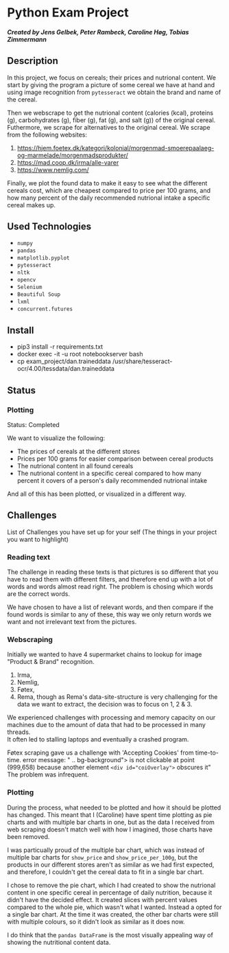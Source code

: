 # Python Exam Project

##### Created by Jens Gelbek, Peter Rambeck, Caroline Høg, Tobias Zimmermann

## Description

In this project, we focus on cereals; their prices and nutrional content.
We start by giving the program a picture of some cereal we have at hand and using image recognition from `pytesseract` we obtain the brand and name of the cereal.

Then we webscrape to get the nutrional content (calories (kcal), proteins (g), carbohydrates (g), fiber (g), fat (g), and salt (g)) of the original cereal. Futhermore, we scrape for alternatives to the original cereal. We scrape from the following websites:

1. https://hjem.foetex.dk/kategori/kolonial/morgenmad-smoerepaalaeg-og-marmelade/morgenmadsprodukter/
2. https://mad.coop.dk/irma/alle-varer
3. https://www.nemlig.com/

Finally, we plot the found data to make it easy to see what the different cereals cost, which are cheapest compared to price per 100 grams, and how many percent of the daily recommended nutrional intake a specific cereal makes up.

## Used Technologies

- `numpy`
- `pandas`
- `matplotlib.pyplot`
- `pytesseract`
- `nltk`
- `opencv`
- `Selenium`
- `Beautiful Soup`
- `lxml`
- `concurrent.futures`

## Install

- pip3 install -r requirements.txt
- docker exec -it -u root notebookserver bash
- cp exam_project/dan.traineddata /usr/share/tesseract-ocr/4.00/tessdata/dan.traineddata

## Status

### Plotting

Status: Completed

We want to visualize the following:

- The prices of cereals at the different stores
- Prices per 100 grams for easier comparison between cereal products
- The nutrional content in all found cereals
- The nutrional content in a specific cereal compared to how many percent it covers of a person's daily recommended nutrional intake

And all of this has been plotted, or visualized in a different way.

## Challenges

List of Challenges you have set up for your self (The things in your project you want to highlight)

### Reading text

The challenge in reading these texts is that pictures is so different that you have to read them with different filters, and therefore end up with a lot of words and words almost read right. The problem is chosing which words are the correct words.

We have chosen to have a list of relevant words, and then compare if the found words is similar to any of these, this way we only return words we want and not irrelevant text from the pictures.

### Webscraping

Initially we wanted to have 4 supermarket chains to lookup for image "Product & Brand" recognition.

1. Irma,
2. Nemlig,
3. Føtex,
4. Rema,
   though as Rema's data-site-structure is very challenging for the data we want to extract, the decision was to focus on 1, 2 & 3.

We experienced challenges with processing and memory capacity on our machines due to the amount of data that had to be processed in many threads. </br>
It often led to stalling laptops and eventually a crashed program.

Føtex scraping gave us a challenge with 'Accepting Cookies' from time-to-time.
error message:
" .. bg-background"> is not clickable at point (999,658) because another element `<div id="coiOverlay">` obscures it"</br>
The problem was infrequent. 

### Plotting

During the process, what needed to be plotted and how it should be plotted has changed. This meant that I (Caroline) have spent time plotting as pie charts and with multiple bar charts in one, but as the data I received from web scraping doesn't match well with how I imagined, those charts have been removed.

I was particually proud of the multiple bar chart, which was instead of multiple bar charts for `show_price` and `show_price_per_100g`, but the products in our different stores aren't as similar as we had first expected, and therefore, I couldn't get the cereal data to fit in a single bar chart.

I chose to remove the pie chart, which I had created to show the nutrional content in one specific cereal in percentage of daily nutrition, because it didn't have the decided effect. It created slices with percent values compared to the whole pie, which wasn't what I wanted. Instead a opted for a single bar chart. At the time it was created, the other bar charts were still with multiple colours, so it didn't look as similar as it does now.

I do think that the `pandas DataFrame` is the most visually appealing way of showing the nutritional content data.
